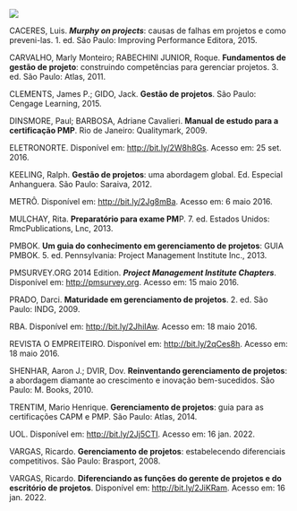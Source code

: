 [![](https://ampli-images.s3.amazonaws.com/production/25daca5e-a68b-4181-a7fc-694b378f89ee/original)](https://ampli-images.s3.amazonaws.com/production/25daca5e-a68b-4181-a7fc-694b378f89ee/original)

CACERES, Luis. _**Murphy on projects**_: causas de falhas em projetos e como preveni-las. 1. ed. São Paulo: Improving Performance Editora, 2015.

CARVALHO, Marly Monteiro; RABECHINI JUNIOR, Roque. **Fundamentos de gestão de projeto**: construindo competências para gerenciar projetos. 3. ed. São Paulo: Atlas, 2011.

CLEMENTS, James P.; GIDO, Jack. **Gestão de projetos**. São Paulo: Cengage Learning, 2015.

DINSMORE, Paul; BARBOSA, Adriane Cavalieri. **Manual de estudo para a certificação PMP**. Rio de Janeiro: Qualitymark, 2009.

ELETRONORTE. Disponível em: http://bit.ly/2W8h8Gs. Acesso em: 25 set. 2016.

KEELING, Ralph. **Gestão de projetos**: uma abordagem global. Ed. Especial Anhanguera. São Paulo: Saraiva, 2012.

METRÔ. Disponível em: http://bit.ly/2Jg8mBa. Acesso em: 6 maio 2016.

MULCHAY, Rita. **Preparatório para exame PM**P. 7. ed. Estados Unidos: RmcPublications, Lnc, 2013.

PMBOK. **Um guia do conhecimento em gerenciamento de projetos**: GUIA PMBOK. 5. ed. Pennsylvania: Project Management Institute Inc., 2013.

PMSURVEY.ORG 2014 Edition. _**Project Management Institute Chapters**_. Disponível em: http://pmsurvey.org. Acesso em: 15 maio 2016.

PRADO, Darci. **Maturidade em gerenciamento de projetos**. 2. ed. São Paulo: INDG, 2009.

RBA. Disponível em: http://bit.ly/2JhiIAw. Acesso em: 18 maio 2016.

REVISTA O EMPREITEIRO. Disponível em: http://bit.ly/2qCes8h. Acesso em: 18 maio 2016.

SHENHAR, Aaron J.; DVIR, Dov. **Reinventando gerenciamento de projetos**: a abordagem diamante ao crescimento e inovação bem-sucedidos. São Paulo: M. Books, 2010.

TRENTIM, Mario Henrique. **Gerenciamento de projetos**: guia para as certificações CAPM e PMP. São Paulo: Atlas, 2014.

UOL. Disponível em: http://bit.ly/2Jj5CTI. Acesso em: 16 jan. 2022.

VARGAS, Ricardo. **Gerenciamento de projetos**: estabelecendo diferenciais competitivos. São Paulo: Brasport, 2008.

VARGAS, Ricardo. **Diferenciando as funções do gerente de projetos e do escritório de projetos**. Disponível em: http://bit.ly/2JiKRam. Acesso em: 16 jan. 2022.